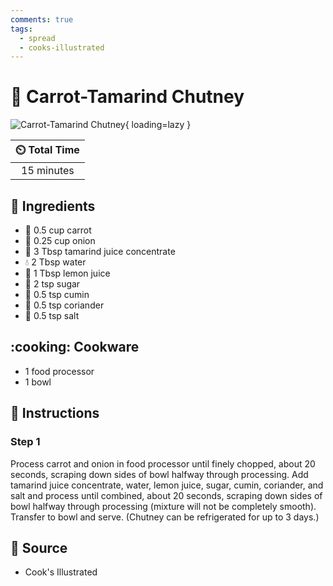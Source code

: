 ```yaml
---
comments: true
tags:
  - spread
  - cooks-illustrated
---
```

# :carrot: Carrot-Tamarind Chutney

![Carrot-Tamarind Chutney](../assets/images/carrot-tamarind-chutney.jpg){ loading=lazy }

| :timer_clock: Total Time |
|:-----------------------: |
| 15 minutes |

## :salt: Ingredients

- :carrot: 0.5 cup carrot
- :onion: 0.25 cup onion
- :herb: 3 Tbsp tamarind juice concentrate
- :droplet: 2 Tbsp water
- :lemon: 1 Tbsp lemon juice
- :candy: 2 tsp sugar
- :herb: 0.5 tsp cumin
- :herb: 0.5 tsp coriander
- :salt: 0.5 tsp salt

## :cooking: Cookware

- 1 food processor
- 1 bowl

## :pencil: Instructions

### Step 1

Process carrot and onion in food processor until finely chopped, about 20 seconds, scraping down sides of bowl halfway
through processing. Add tamarind juice concentrate, water, lemon juice, sugar, cumin, coriander, and salt and process
until combined, about 20 seconds, scraping down sides of bowl halfway through processing (mixture will not be completely
smooth). Transfer to bowl and serve. (Chutney can be refrigerated for up to 3 days.)

## :link: Source

- Cook's Illustrated
